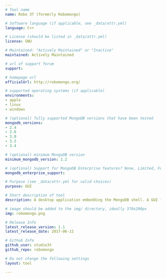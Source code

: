 ```yaml
---
# Tool name
name: Robo 3T (formerly Robomongo)

# Software language (if applicable, see _data/attr.yml)
language: C++

# License (should be listed in _data/attr.yml)
license: GNU

# Maintained: "Actively Maintained" or "Inactive"
maintained: Actively Maintained

# url of support forum
support: 

# homepage url
officialUrl: http://robomongo.org/

# supported operating systems (if applicable)
environments:
- apple
- linux
- windows

# (optional) fully supported MongoDB versions that have been tested
mongodb_versions:
- 2.4
- 2.6
- 3.0
- 3.2
- 3.4

# (optional) minimum MongoDB version
minimum_mongodb_version: 2.2

# (optional) Support for MongoDB Enterprise features? None, Limited, Full
mongodb_enterprise_support: 

# Purpose (see _data/attr.yml for valid choices)
purpose: GUI

# Short description of tool
description: A desktop application embedding the MongoDB shell. A GUI for MongoDB enthusiasts.

# image should be added to the img/ directory, ideally 370x200px
img: robomongo.png

# Release Info
latest_release_version: 1.1
latest_release_date: 2017-06-11

# Github Info
github_user: studio3t
github_repo: robomongo

# Do not change the following settings
layout: tool

---
```


